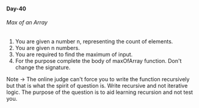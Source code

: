 #### Day-40

###### Max of an Array
1. You are given a number n, representing the count of elements.
2. You are given n numbers.
3. You are required to find the maximum of input. 
4. For the purpose complete the body of maxOfArray function. Don't change the signature.

Note -> The online judge can't force you to write the function recursively but that is what the spirit of question is. Write recursive and not iterative logic.
The purpose of the question is to aid learning recursion and not test you.
